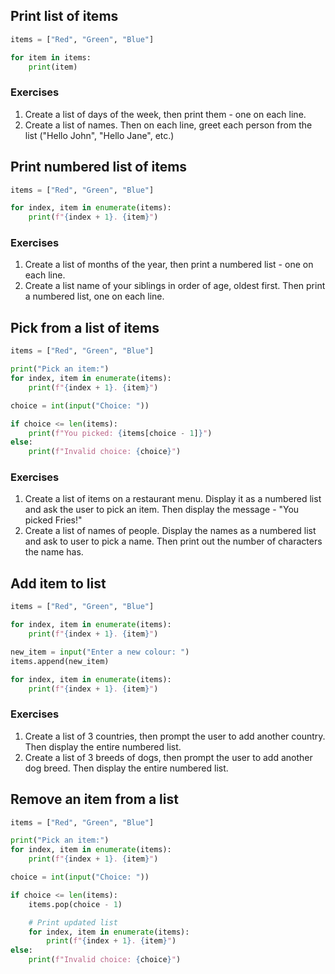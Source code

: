 
## Print list of items
```python
items = ["Red", "Green", "Blue"]

for item in items:
    print(item)
```

### Exercises
1. Create a list of days of the week, then print them - one on each line.
2. Create a list of names. Then on each line, greet each person from the list ("Hello John", "Hello Jane", etc.)

## Print numbered list of items

```python
items = ["Red", "Green", "Blue"]

for index, item in enumerate(items):
    print(f"{index + 1}. {item}")
```

### Exercises
1. Create a list of months of the year, then print a numbered list - one on each line.
2. Create a list name of your siblings in order of age, oldest first. Then print a numbered list, one on each line. 

## Pick from a list of items
```python
items = ["Red", "Green", "Blue"]

print("Pick an item:")
for index, item in enumerate(items):
    print(f"{index + 1}. {item}")

choice = int(input("Choice: "))

if choice <= len(items):
    print(f"You picked: {items[choice - 1]}")
else:
    print(f"Invalid choice: {choice}")
```

### Exercises
1. Create a list of items on a restaurant menu. Display it as a numbered list and ask the user to pick an item. Then display the message - "You picked Fries!"
2. Create a list of names of people. Display the names as a numbered list and ask to user to pick a name. Then print out the number of characters the name has.

## Add item to list

```python
items = ["Red", "Green", "Blue"]

for index, item in enumerate(items):
    print(f"{index + 1}. {item}")

new_item = input("Enter a new colour: ")
items.append(new_item)

for index, item in enumerate(items):
    print(f"{index + 1}. {item}")
```

### Exercises
1. Create a list of 3 countries, then prompt the user to add another country. Then display the entire numbered list.
2. Create a list of 3 breeds of dogs, then prompt the user to add another dog breed. Then display the entire numbered list.

## Remove an item from a list

```python
items = ["Red", "Green", "Blue"]

print("Pick an item:")
for index, item in enumerate(items):
    print(f"{index + 1}. {item}")

choice = int(input("Choice: "))

if choice <= len(items):
    items.pop(choice - 1)

	# Print updated list
	for index, item in enumerate(items):
	    print(f"{index + 1}. {item}")
else:
    print(f"Invalid choice: {choice}")

```
